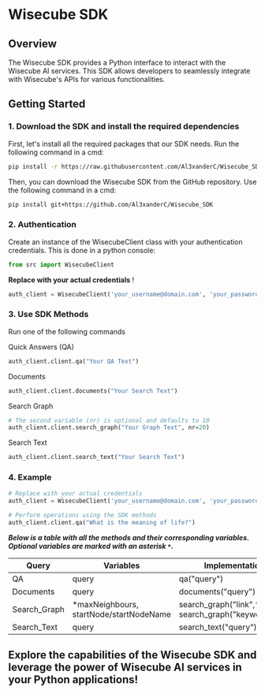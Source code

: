 # Wisecube SDK

## **Overview**

The Wisecube SDK provides a Python interface to interact with the Wisecube AI services. This SDK allows developers to seamlessly integrate with Wisecube's APIs for various functionalities.

## Getting Started
### 1. Download the SDK and install the required dependencies

First, let's install all the required packages that our SDK needs. Run the following command in a cmd:

```bash
pip install -r https://raw.githubusercontent.com/Al3xanderC/Wisecube_SDK/main/requirements.txt
```

Then, you can download the Wisecube SDK from the GitHub repository. Use the following command in a cmd:

```bash
pip install git+https://github.com/Al3xanderC/Wisecube_SDK
```


### 2. Authentication

Create an instance of the WisecubeClient class with your authentication credentials. This is done in a python console:

```python
from src import WisecubeClient
```

**Replace with your actual credentials** !

```python
auth_client = WisecubeClient('your_username@domain.com', 'your_password', 'your_api_key')
```

### 3. Use SDK Methods

Run one of the following commands

Quick Answers (QA)  
```python
auth_client.client.qa("Your QA Text")
```
Documents
```python
auth_client.client.documents("Your Search Text")
```
Search Graph
```python
# The second variable (nr) is optional and defaults to 10
auth_client.client.search_graph("Your Graph Text", nr=20)
```
Search Text
```python
auth_client.client.search_text("Your Search Text")
```

### 4. Example
```python
# Replace with your actual credentials
auth_client = WisecubeClient('your_username@domain.com', 'your_password', 'your_api_key')

# Perform operations using the SDK methods
auth_client.client.qa("What is the meaning of life?")
```

***Below is a table with all the methods and their corresponding variables. Optional variables are marked with an asterisk `*`.***


| Query          | Variables                                  | Implementation                                             |
|----------------|------------------------------------------- |------------------------------------------------------------|
| QA             | query                                      | qa("query")                                                |
| Documents      | query                                      | documents("query")                                         |
| Search_Graph   | *maxNeighbours, startNode/startNodeName    | search_graph("link",*nr) **OR** search_graph("keyword",*nr)|
| Search_Text    | query                                      | search_text("query")                                       |


## Explore the capabilities of the Wisecube SDK and leverage the power of Wisecube AI services in your Python applications!
